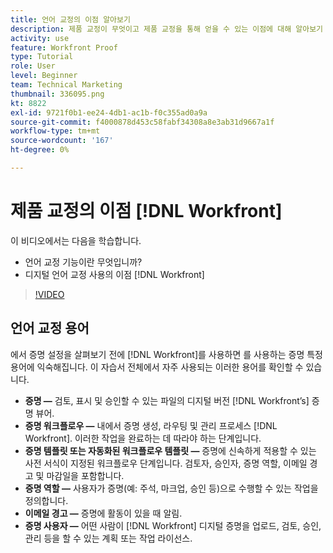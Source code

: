 ```yaml
---
title: 언어 교정의 이점 알아보기
description: 제품 교정이 무엇이고 제품 교정을 통해 얻을 수 있는 이점에 대해 알아보기 [!DNL  Workfront].
activity: use
feature: Workfront Proof
type: Tutorial
role: User
level: Beginner
team: Technical Marketing
thumbnail: 336095.png
kt: 8822
exl-id: 9721f0b1-ee24-4db1-ac1b-f0c355ad0a9a
source-git-commit: f4000878d453c58fabf34308a8e3ab31d9667a1f
workflow-type: tm+mt
source-wordcount: '167'
ht-degree: 0%

---
```


# 제품 교정의 이점 [!DNL Workfront]

이 비디오에서는 다음을 학습합니다.

* 언어 교정 기능이란 무엇입니까?
* 디지털 언어 교정 사용의 이점 [!DNL Workfront]

>[!VIDEO](https://video.tv.adobe.com/v/336095/?quality=12)

## 언어 교정 용어

에서 증명 설정을 살펴보기 전에 [!DNL  Workfront]를 사용하면 를 사용하는 증명 특정 용어에 익숙해집니다. 이 자습서 전체에서 자주 사용되는 이러한 용어를 확인할 수 있습니다.

* **증명 —** 검토, 표시 및 승인할 수 있는 파일의 디지털 버전 [!DNL Workfront’s] 증명 뷰어.
* **증명 워크플로우 —** 내에서 증명 생성, 라우팅 및 관리 프로세스 [!DNL Workfront]. 이러한 작업을 완료하는 데 따라야 하는 단계입니다.
* **증명 템플릿 또는 자동화된 워크플로우 템플릿 —** 증명에 신속하게 적용할 수 있는 사전 서식이 지정된 워크플로우 단계입니다. 검토자, 승인자, 증명 역할, 이메일 경고 및 마감일을 포함합니다.
* **증명 역할 —** 사용자가 증명(예: 주석, 마크업, 승인 등)으로 수행할 수 있는 작업을 정의합니다.
* **이메일 경고 —** 증명에 활동이 있을 때 알림.
* **증명 사용자 —** 어떤 사람이 [!DNL Workfront] 디지털 증명을 업로드, 검토, 승인, 관리 등을 할 수 있는 계획 또는 작업 라이선스.

<!--
For a complete list of [!DNL Workfront] proof terms, download this guide.
-->
